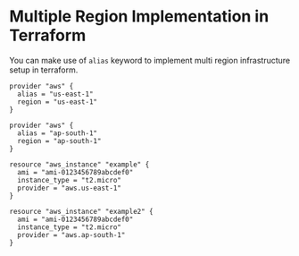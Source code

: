 
# Multiple Region Implementation in Terraform

You can make use of ``alias`` keyword to implement multi region infrastructure setup in terraform.

```
provider "aws" {
  alias = "us-east-1"
  region = "us-east-1"
}

provider "aws" {
  alias = "ap-south-1"
  region = "ap-south-1"
}

resource "aws_instance" "example" {
  ami = "ami-0123456789abcdef0"
  instance_type = "t2.micro"
  provider = "aws.us-east-1"
}

resource "aws_instance" "example2" {
  ami = "ami-0123456789abcdef0"
  instance_type = "t2.micro"
  provider = "aws.ap-south-1"
}

```